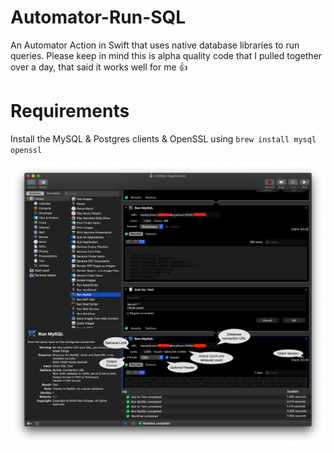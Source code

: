 # Automator-Run-SQL
An Automator Action in Swift that uses native database libraries to run queries. Please keep in mind this is alpha quality code that I pulled together over a day, that said it works well for me 👍

# Requirements
Install the MySQL & Postgres clients & OpenSSL using `brew install mysql openssl`

![Automator Run SQL example](/Automator%20Run%20SQL.png)
